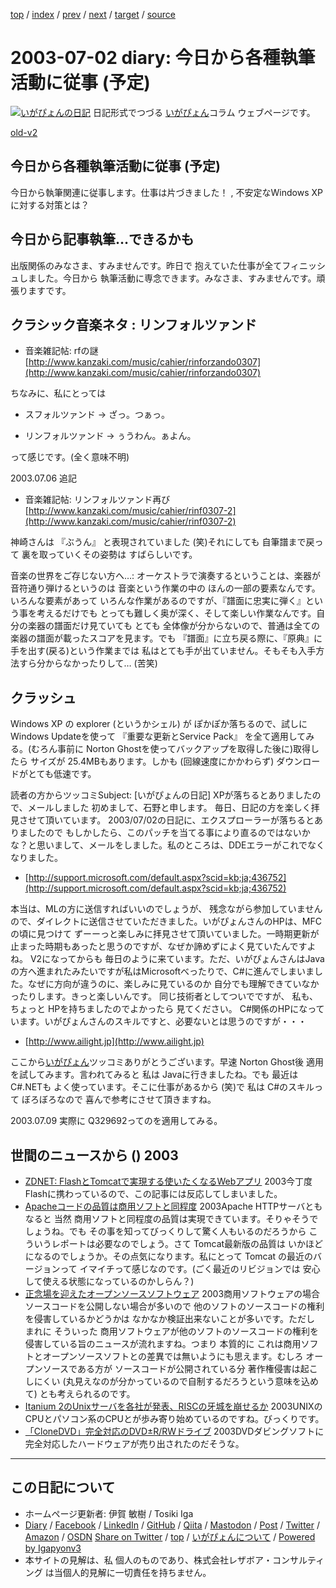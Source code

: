 [top](../index.html) 
 / [index](index.html) 
 / [prev](ig030701.html) 
 / [next](ig030703.html) 
 / [target](https://www.igapyon.jp/igapyon/diary/2003/ig030702.html) 
 / [source](https://github.com/igapyon/diary/blob/master/2003/ig030702.src.md) 

2003-07-02 diary: 今日から各種執筆活動に従事 (予定)
=====================================================================================================
[![いがぴょんの日記](https://www.igapyon.jp/igapyon/diary/images/iga202308_256.jpg "いがぴょん")](https://www.igapyon.jp/igapyon/diary/memo/memoigapyon.html) 日記形式でつづる [いがぴょん](https://www.igapyon.jp/igapyon/diary/memo/memoigapyon.html)コラム ウェブページです。

[old-v2](ig030702-orig.html)

## 今日から各種執筆活動に従事 (予定)

今日から執筆関連に従事します。仕事は片づきました！ , 不安定なWindows XPに対する対策とは？


## 今日から記事執筆…できるかも

出版関係のみなさま、すみませんです。昨日で 抱えていた仕事が全てフィニッシュしました。今日から 執筆活動に専念できます。みなさま、すみませんです。頑張りますです。

## クラシック音楽ネタ : リンフォルツァンド

* 音楽雑記帖: rfの謎
  [http://www.kanzaki.com/music/cahier/rinforzando0307](http://www.kanzaki.com/music/cahier/rinforzando0307)

ちなみに、私にとっては

* スフォルツァンド
  → ざっ。つぁっ。
  
* リンフォルツァンド
  → ぅうわん。ぁよん。

って感じです。(全く意味不明)

2003.07.06 追記

* 音楽雑記帖: リンフォルツァンド再び
  [http://www.kanzaki.com/music/cahier/rinf0307-2](http://www.kanzaki.com/music/cahier/rinf0307-2)

神崎さんは 『ぶうん』 と表現されていました (笑)それにしても 自筆譜まで戻って 裏を取っていくその姿勢は すばらしいです。

音楽の世界をご存じない方へ…: オーケストラで演奏するということは、楽器が音符通り弾けるというのは 音楽という作業の中の ほんの一部の要素なんです。いろんな要素があって いろんな作業があるのですが、『譜面に忠実に弾く』という事を考えるだけでも とっても難しく奥が深く、そして楽しい作業なんです。自分の楽器の譜面だけ見ていても とても 全体像が分からないので、普通は全ての楽器の譜面が載ったスコアを見ます。でも 『譜面』に立ち戻る際に、『原典』に手を出す(戻る)という作業までは 私はとても手が出ていません。そもそも入手方法すら分からなかったりして… (苦笑)

## クラッシュ

Windows XP の explorer (というかシェル) が ぽかぽか落ちるので、試しに Windows
Updateを使って 『重要な更新とService Pack』 を全て適用してみる。(むろん事前に
Norton Ghostを使ってバックアップを取得した後に)取得したら サイズが 25.4MBもあります。しかも (回線速度にかかわらず) ダウンロードがとても低速です。

読者の方からツッコミSubject:  [いがぴょんの日記] XPが落ちるとありましたので、メールしました
 初めまして、石野と申します。
 毎日、日記の方を楽しく拝見させて頂いています。
2003/07/02の日記に、エクスプローラーが落ちるとありましたので もしかしたら、このパッチを当てる事により直るのではないかな？と思いまして、メールをしました。私のところは、DDEエラーがこれでなくなりました。

* [http://support.microsoft.com/default.aspx?scid=kb;ja;436752](http://support.microsoft.com/default.aspx?scid=kb;ja;436752)

本当は、MLの方に送信すればいいのでしょうが、 残念ながら参加していませんので、ダイレクトに送信させていただきました。いがぴょんさんのHPは、MFC の頃に見つけて ずーーっと楽しみに拝見させて頂いていました。一時期更新が止まった時期もあったと思うのですが、なぜか諦めずによく見ていたんですよね。
V2になってからも 毎日のように来ています。ただ、いがぴょんさんはJavaの方へ進まれたみたいですが私はMicrosoftべったりで、C#に進んでしまいました。なぜに方向が違うのに、楽しみに見ているのか 自分でも理解できていなかったりします。きっと楽しいんです。 同じ技術者としてついでですが、 私も、ちょっと HPを持ちましたのでよかったら 見てください。
C#関係のHPになっています。いがぴょんさんのスキルですと、必要ないとは思うのですが・・・

* [http://www.ailight.jp](http://www.ailight.jp)

ここから[いがぴょん](https://www.igapyon.jp/igapyon/diary/memo/memoigapyon.html)ツッコミありがとうございます。早速 Norton Ghost後 適用を試してみます。言われてみると 私は Javaに行きましたね。でも 最近は C#.NETも よく使っています。そこに仕事があるから
(笑)で 私は C#のスキルって ぼろぼろなので 喜んで参考にさせて頂きますね。

2003.07.09 実際に Q329692ってのを適用してみる。

## 世間のニュースから () 2003

* [ZDNET: FlashとTomcatで実現する使いたくなるWebアプリ](http://www.zdnet.co.jp/developer/0307/01/dvn01.html)  2003今丁度 Flashに携わっているので、この記事には反応してしまいました。
* [Apacheコードの品質は商用ソフトと同程度](http://www.zdnet.co.jp/news/0307/02/nebt_04.html)  2003Apache HTTPサーバともなると 当然 商用ソフトと同程度の品質は実現できています。そりゃそうでしょうね。でも その事を知ってびっくりして驚く人もいるのだろうから こういうレポートは必要なのでしょう。さて Tomcat最新版の品質は いかほどになるのでしょうか。その点気になります。私にとって Tomcat の最近のバージョンって イマイチって感じなのです。(ごく最近のリビジョンでは 安心して使える状態になっているのかしらん？)
* [正念場を迎えたオープンソースソフトウェア](http://japan.cnet.com/news/pers/story/0,2000047682,20059081,00.htm)  2003商用ソフトウェアの場合 ソースコードを公開しない場合が多いので 他のソフトのソースコードの権利を侵害しているかどうかは なかなか検証出来ないことが多いです。ただし まれに そういった 商用ソフトウェアが他のソフトのソースコードの権利を侵害している旨のニュースが流れますね。つまり 本質的に これは商用ソフトとオープンソースソフトとの差異では無いようにも思えます。むしろ オープンソースである方が ソースコードが公開されている分 著作権侵害は起こしにくい (丸見えなのが分かっているので自制するだろうという意味を込めて) とも考えられるのです。
* [Itanium 2のUnixサーバを各社が発表、RISCの牙城を崩せるか](http://japan.cnet.com/svc/rss?id=1261.47623.59441)  2003UNIXのCPUとパソコン系のCPUとが歩み寄り始めているのですね。びっくりです。
* [「CloneDVD」完全対応のDVD±R/RWドライブ](http://www.zdnet.co.jp/news/0307/01/njbt_07.html)  2003DVDダビングソフトに完全対応したハードウェアが売り出されたのだそうな。


----------------------------------------------------------------------------------------------------

## この日記について

* ホームページ更新者: 伊賀 敏樹 / Tosiki Iga
* [Diary](https://www.igapyon.jp/igapyon/diary/) / [Facebook](https://www.facebook.com/igapyon) / [LinkedIn](https://www.linkedin.com/in/toshikiiga) / [GitHub](https://github.com/igapyon) / [Qiita](https://qiita.com/igapyon) / [Mastodon](https://social.vivaldi.net/@igapyon) / [Post](https://post.news/igapyon) / [Twitter](https://twitter.com/ToshikiIga) / [Amazon](https://www.amazon.co.jp/%E4%BC%8A%E8%B3%80-%E6%95%8F%E6%A8%B9/e/B004LTQWCQ) / [OSDN](https://ja.osdn.net/users/iga/)
[Share on Twitter](https://twitter.com/intent/tweet?hashtags=igapyon%2Cdiary%2C%E3%81%84%E3%81%8C%E3%81%B4%E3%82%87%E3%82%93&text=%E4%BB%8A%E6%97%A5%E3%81%8B%E3%82%89%E5%90%84%E7%A8%AE%E5%9F%B7%E7%AD%86%E6%B4%BB%E5%8B%95%E3%81%AB%E5%BE%93%E4%BA%8B+%28%E4%BA%88%E5%AE%9A%29&url=https%3A%2F%2Fwww.igapyon.jp%2Figapyon%2Fdiary%2F2003%2Fig030702.html) / [top](../index.html) / [いがぴょんについて](https://www.igapyon.jp/igapyon/diary/memo/memoigapyon.html) / [Powered by Igapyonv3](https://github.com/igapyon/igapyonv3)
* 本サイトの見解は、私 個人のものであり、株式会社レザボア・コンサルティング は当個人的見解に一切責任を持ちません。 
